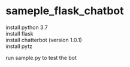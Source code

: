 # sameple_flask_chatbot
install python 3.7 <br>
install flask<br>
install chatterbot (version 1.0.1)<br>
install pytz<br>

run sample.py to test the bot<br>
